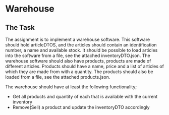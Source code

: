 # Warehouse

## The Task
The assignment is to implement a warehouse software. This software should hold articleDTOS,
and the articles should contain an identification number, a name and available stock.
It should be possible to load articles into the software from a file, see the attached inventoryDTO.json.
The warehouse software should also have products, products are made of different articles.
Products should have a name, price and a list of articles of which they are made from with a quantity.
The products should also be loaded from a file, see the attached products.json.

The warehouse should have at least the following functionality;
* Get all products and quantity of each that is available with the current inventory
* Remove(Sell) a product and update the inventoryDTO accordingly